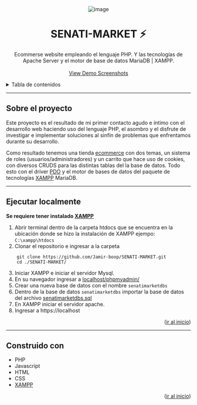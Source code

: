 <!-- LOGO -->
<div align="center" id="top">
<img src="https://i.ibb.co/gTGF9ck/image.png" alt="image" border="0">
  <h1 align="center">SENATI-MARKET ⚡</h1>
  <p align="center">
    Ecommerse website empleando el lenguaje PHP. Y las tecnologías de Apache Server y el motor de base de datos MariaDB | XAMPP.
    <br />
    <br />    
    <a href="https://github.com/Jamir-boop/SENATI-MARKET/tree/main/screenshots">View Demo Screenshots</a>
  </p>
</div>

<!-- TABLE OF CONTENTS -->
<details>
  <summary>Tabla de contenidos</summary>
  <ol>
    <li>
      <a href="#sobre-el-proyecto">Sobre el Proyecto</a>
    </li>
    <li>
      <a href="#ejecutar-localmente">Ejecutar localmente 🚀</a>
    </li>
    <li>
      <a href="#construido-con">Construido Con</a>
    </li>
  </ol>
</details>
<hr>

## Sobre el proyecto
Este proyecto es el resultado de mi primer contacto agudo e íntimo con el desarrollo web haciendo uso del lenguaje PHP, el asombro y el disfrute de investigar e implementar soluciones al sinfín de problemas que enfrentamos durante su desarrollo.

Como resultado tenemos una tienda <a href="https://en.wikipedia.org/wiki/E-commerce">ecommerce</a> con dos temas, un sistema de roles (usuarios/administradores) y un carrito que hace uso de cookies, con diversos CRUDS para las distintas tablas del la base de datos. Todo esto con el driver <a href="https://www.php.net/manual/en/book.pdo.php">PDO</a> y el motor de bases de datos del paquete de tecnologías <a href="https://www.apachefriends.org/index.html">XAMPP</a> MariaDB.
<hr>

## Ejecutar localmente
**Se requiere tener instalado [XAMPP](https://www.apachefriends.org/index.html)**
1. Abrir terminal dentro de la carpeta htdocs que se encuentra en la ubicación donde se hizo la instalación de XAMPP ejempo: `C:\xampp\htdocs`
2. Clonar el repositorio e ingresar a la carpeta
```
    git clone https://github.com/Jamir-boop/SENATI-MARKET.git
    cd ./SENATI-MARKET/
```

3. Iniciar XAMPP e iniciar el servidor Mysql.
4. En su navegador ingresar a [localhost/phpmyadmin/](https://localhost/phpmyadmin/)
5. Crear una nueva base de datos con el nombre `senatimarketdbs`
6. Dentro de la base de datos `senatimarketdbs` importar la base de datos del archivo [senatimarketdbs.sql](https://github.com/Jamir-boop/SENATI-MARKET/blob/93aa26f59f433cf100e21a40343945c143e28c41/IMPORTAR%20DBS/senatimarketdbs.sql)
7. En XAMPP iniciar el servidor apache.
8. Ingresar a https://localhost
<p align="right">(<a href="#top">ir al inicio</a>)</p>
<hr>

## Construido con
-   PHP
-   Javascript
-   HTML
-   CSS
-   [XAMPP](https://www.apachefriends.org/index.html)

<p align="right">(<a href="#top">ir al inicio</a>)</p>
